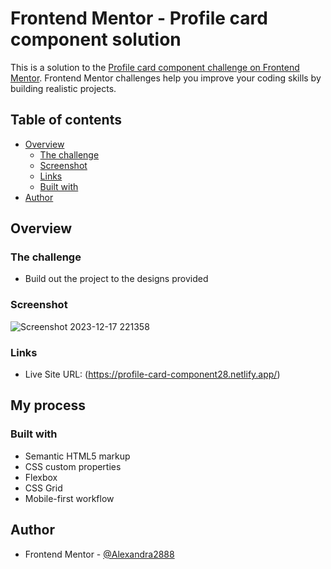 # Frontend Mentor - Profile card component solution

This is a solution to the [Profile card component challenge on Frontend Mentor](https://www.frontendmentor.io/challenges/profile-card-component-cfArpWshJ). Frontend Mentor challenges help you improve your coding skills by building realistic projects. 

## Table of contents

- [Overview](#overview)
  - [The challenge](#the-challenge)
  - [Screenshot](#screenshot)
  - [Links](#links)
  - [Built with](#built-with)
- [Author](#author)




## Overview

### The challenge

- Build out the project to the designs provided

### Screenshot

![Screenshot 2023-12-17 221358](https://github.com/Alexandra2888/FEM-challenges-Newbie/assets/76844097/066bb30a-34b0-4dd1-b5f9-023929a3ed7b)



### Links


- Live Site URL: (https://profile-card-component28.netlify.app/)

## My process

### Built with

- Semantic HTML5 markup
- CSS custom properties
- Flexbox
- CSS Grid
- Mobile-first workflow



## Author

- Frontend Mentor - [@Alexandra2888](https://www.frontendmentor.io/profile/Alexandra2888)



